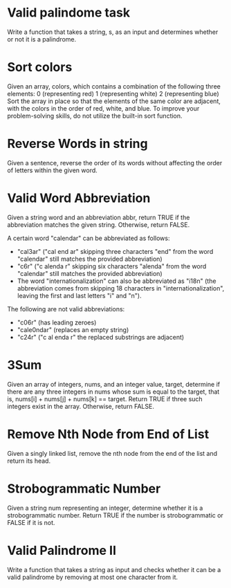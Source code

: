 # Valid palindome task

Write a function that takes a string, s, as an input and determines whether or not it is a palindrome.

# Sort colors

Given an array, colors, which contains a combination of the following three elements:
0 (representing red)
1 (representing white)
2 (representing blue)
Sort the array in place so that the elements of the same color are adjacent, with the colors in the order of red, white, and blue. To improve your problem-solving skills, do not utilize the built-in sort function.

# Reverse Words in string

Given a sentence, reverse the order of its words without affecting the order of letters within the given word.

# Valid Word Abbreviation

Given a string word and an abbreviation abbr, return TRUE if the abbreviation matches the given string. Otherwise, return FALSE.

A certain word "calendar" can be abbreviated as follows:

- "cal3ar" ("cal end ar" skipping three characters "end" from the word "calendar" still matches the provided abbreviation)
- "c6r" ("c alenda r" skipping six characters "alenda" from the word "calendar" still matches the provided abbreviation)
- The word "internationalization" can also be abbreviated as "i18n" (the abbreviation comes from skipping 18 characters in "internationalization", leaving the first and last letters "i" and "n").

The following are not valid abbreviations:

- "c06r" (has leading zeroes)
- "cale0ndar" (replaces an empty string)
- "c24r" ("c al enda r" the replaced substrings are adjacent)

# 3Sum

Given an array of integers, nums, and an integer value, target, determine if there are any three integers in nums whose sum is equal to the target, that is, nums[i] + nums[j] + nums[k] == target. 
Return TRUE if three such integers exist in the array. Otherwise, return FALSE.

# Remove Nth Node from End of List

Given a singly linked list, remove the nth node from the end of the list and return its head.

# Strobogrammatic Number

Given a string num representing an integer, determine whether it is a strobogrammatic number. Return TRUE if the number is strobogrammatic or FALSE if it is not.

# Valid Palindrome II

Write a function that takes a string as input and checks whether it can be a valid palindrome by removing at most one character from it.
